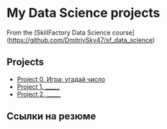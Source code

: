 # My Data Science projects
From the [SkillFactory Data Science course] (https://github.com/DmitriySky47/sf_data_science)

## Projects

* [Project 0. Игра: угадай число](https://github.com/DmitriySky47/sf_data_science/tree/main/project_0)
* [Project 1. _____](_____)
* [Project 2. _____](_____)

## Ссылки на резюме